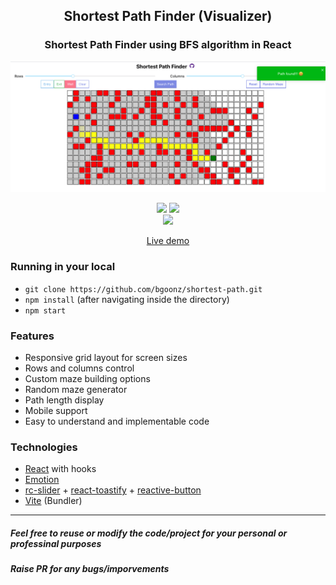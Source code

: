 <div align="center">
<h2>Shortest Path Finder (Visualizer)</h2>

### Shortest Path Finder using BFS algorithm in React

<a href="https://bgoonz.github.io/shortest-path/dist/"><img src="cover/cover.png" alt="cover"/></a>

[![](https://img.shields.io/github/stars/bgoonz/shortest-path?style=for-the-badge)](#stars)
[![](https://img.shields.io/github/forks/bgoonz/shortest-path?style=for-the-badge)](#forks)<br>
![](https://visitor-badge.glitch.me/badge?page_id=shortest-path)

<a href="https://bgoonz.github.io/shortest-path/dist/">Live demo</a>

</div>

### Running in your local

- `git clone https://github.com/bgoonz/shortest-path.git`
- `npm install` (after navigating inside the directory)
- `npm start`

### Features

- Responsive grid layout for screen sizes
- Rows and columns control
- Custom maze building options
- Random maze generator
- Path length display
- Mobile support
- Easy to understand and implementable code

### Technologies

- [React](https://reactjs.org/) with hooks
- [Emotion](https://emotion.sh/)
- [rc-slider](https://slider-react-component.vercel.app/) + [react-toastify](https://fkhadra.github.io/react-toastify) + [reactive-button](https://www.arifszn.com/reactive-button/)
- [Vite](https://vitejs.dev/) (Bundler)

---

##### Feel free to reuse or modify the code/project for your personal or professinal purposes

##### Raise PR for any bugs/imporvements
